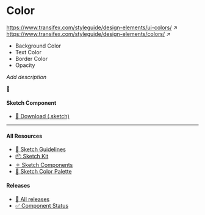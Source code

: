 # Color


https://www.transifex.com/styleguide/design-elements/ui-colors/ ↗
https://www.transifex.com/styleguide/design-elements/colors/ ↗

* Background Color
* Text Color
* Border Color
* Opacity

_Add description_

📝 




#### Sketch Component
  * [💎 Download (.sketch)](/resources/atoms/style/color.sketch)



---



#### All Resources
  * [📐 Sketch Guidelines](/resources/sketch-guidelines.md)
  * [📦 Sketch Kit](/resources/master/TxDS_Design_Kit.0.1.sketch)
  * [⚛️ Sketch Components](/resources/atoms)
  * [🎨 Sketch Color Palette](/resources/master/TxDS_Colors.sketchpalette)


#### Releases
  * [🎉 All releases](https://github.com/dontpanicgr/txds/releases)
  * [✅ Component Status](/STATUS.md)